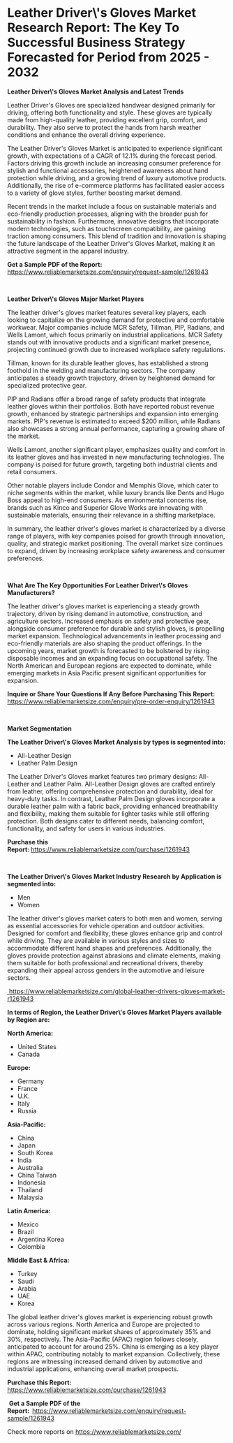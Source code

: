 <p><h1>Leather Driver\'s Gloves Market Research Report: The Key To Successful Business Strategy Forecasted for Period from 2025 - 2032</h1></p><p><strong>Leather Driver\'s Gloves Market Analysis and Latest Trends</strong></p>
<p><p>Leather Driver's Gloves are specialized handwear designed primarily for driving, offering both functionality and style. These gloves are typically made from high-quality leather, providing excellent grip, comfort, and durability. They also serve to protect the hands from harsh weather conditions and enhance the overall driving experience. </p><p>The Leather Driver's Gloves Market is anticipated to experience significant growth, with expectations of a CAGR of 12.1% during the forecast period. Factors driving this growth include an increasing consumer preference for stylish and functional accessories, heightened awareness about hand protection while driving, and a growing trend of luxury automotive products. Additionally, the rise of e-commerce platforms has facilitated easier access to a variety of glove styles, further boosting market demand. </p><p>Recent trends in the market include a focus on sustainable materials and eco-friendly production processes, aligning with the broader push for sustainability in fashion. Furthermore, innovative designs that incorporate modern technologies, such as touchscreen compatibility, are gaining traction among consumers. This blend of tradition and innovation is shaping the future landscape of the Leather Driver's Gloves Market, making it an attractive segment in the apparel industry.</p></p>
<p><strong>Get a Sample PDF of the Report:&nbsp;</strong> <a href="https://www.reliablemarketsize.com/enquiry/request-sample/1261943?utm_campaign=2733&utm_medium=2&utm_source=Github&utm_content=ia&utm_term=05042025&utm_id=leather-drivers-gloves">https://www.reliablemarketsize.com/enquiry/request-sample/1261943</a></p>
<p>&nbsp;</p>
<p><strong>Leather Driver\'s Gloves Major Market Players</strong></p>
<p><p>The leather driver's gloves market features several key players, each looking to capitalize on the growing demand for protective and comfortable workwear. Major companies include MCR Safety, Tillman, PIP, Radians, and Wells Lamont, which focus primarily on industrial applications. MCR Safety stands out with innovative products and a significant market presence, projecting continued growth due to increased workplace safety regulations.</p><p>Tillman, known for its durable leather gloves, has established a strong foothold in the welding and manufacturing sectors. The company anticipates a steady growth trajectory, driven by heightened demand for specialized protective gear.</p><p>PIP and Radians offer a broad range of safety products that integrate leather gloves within their portfolios. Both have reported robust revenue growth, enhanced by strategic partnerships and expansion into emerging markets. PIP's revenue is estimated to exceed $200 million, while Radians also showcases a strong annual performance, capturing a growing share of the market.</p><p>Wells Lamont, another significant player, emphasizes quality and comfort in its leather gloves and has invested in new manufacturing technologies. The company is poised for future growth, targeting both industrial clients and retail consumers.</p><p>Other notable players include Condor and Memphis Glove, which cater to niche segments within the market, while luxury brands like Dents and Hugo Boss appeal to high-end consumers. As environmental concerns rise, brands such as Kinco and Superior Glove Works are innovating with sustainable materials, ensuring their relevance in a shifting marketplace.</p><p>In summary, the leather driver's gloves market is characterized by a diverse range of players, with key companies poised for growth through innovation, quality, and strategic market positioning. The overall market size continues to expand, driven by increasing workplace safety awareness and consumer preferences.</p></p>
<p>&nbsp;</p>
<p><strong>What Are The Key Opportunities For Leather Driver\'s Gloves Manufacturers?</strong></p>
<p><p>The leather driver's gloves market is experiencing a steady growth trajectory, driven by rising demand in automotive, construction, and agriculture sectors. Increased emphasis on safety and protective gear, alongside consumer preference for durable and stylish gloves, is propelling market expansion. Technological advancements in leather processing and eco-friendly materials are also shaping the product offerings. In the upcoming years, market growth is forecasted to be bolstered by rising disposable incomes and an expanding focus on occupational safety. The North American and European regions are expected to dominate, while emerging markets in Asia Pacific present significant opportunities for expansion.</p></p>
<p><strong>Inquire or Share Your Questions If Any Before Purchasing This Report:</strong> <a href="https://www.reliablemarketsize.com/enquiry/pre-order-enquiry/1261943?utm_campaign=2733&utm_medium=2&utm_source=Github&utm_content=ia&utm_term=05042025&utm_id=leather-drivers-gloves">https://www.reliablemarketsize.com/enquiry/pre-order-enquiry/1261943</a></p>
<p>&nbsp;</p>
<p><strong>Market Segmentation</strong></p>
<p><strong>The Leather Driver\'s Gloves Market Analysis by types is segmented into:</strong></p>
<p><ul><li>All-Leather Design</li><li>Leather Palm Design</li></ul></p>
<p><p>The Leather Driver's Gloves market features two primary designs: All-Leather and Leather Palm. All-Leather Design gloves are crafted entirely from leather, offering comprehensive protection and durability, ideal for heavy-duty tasks. In contrast, Leather Palm Design gloves incorporate a durable leather palm with a fabric back, providing enhanced breathability and flexibility, making them suitable for lighter tasks while still offering protection. Both designs cater to different needs, balancing comfort, functionality, and safety for users in various industries.</p></p>
<p><strong>Purchase this Report:&nbsp;</strong><a href="https://www.reliablemarketsize.com/purchase/1261943?utm_campaign=2733&utm_medium=2&utm_source=Github&utm_content=ia&utm_term=05042025&utm_id=leather-drivers-gloves">https://www.reliablemarketsize.com/purchase/1261943</a></p>
<p>&nbsp;</p>
<p><strong>The Leather Driver\'s Gloves Market Industry Research by Application is segmented into:</strong></p>
<p><ul><li>Men</li><li>Women</li></ul></p>
<p><p>The leather driver's gloves market caters to both men and women, serving as essential accessories for vehicle operation and outdoor activities. Designed for comfort and flexibility, these gloves enhance grip and control while driving. They are available in various styles and sizes to accommodate different hand shapes and preferences. Additionally, the gloves provide protection against abrasions and climate elements, making them suitable for both professional and recreational drivers, thereby expanding their appeal across genders in the automotive and leisure sectors.</p></p>
<p><a href="https://www.reliablemarketsize.com/global-leather-drivers-gloves-market-r1261943?utm_campaign=2733&utm_medium=2&utm_source=Github&utm_content=ia&utm_term=05042025&utm_id=leather-drivers-gloves">&nbsp;https://www.reliablemarketsize.com/global-leather-drivers-gloves-market-r1261943</a></p>
<p><strong>In terms of Region, the Leather Driver\'s Gloves Market Players available by Region are:</strong></p>
<p>
    <p> <strong> North America: </strong>
        <ul>
            <li>United States</li>
            <li>Canada</li>
        </ul>
        </p> 
    <p> <strong> Europe: </strong>
        <ul>
            <li>Germany</li>
            <li>France</li>
            <li>U.K.</li>
            <li>Italy</li>
            <li>Russia</li>
        </ul>
        </p> 
    <p> <strong> Asia-Pacific: </strong>
        <ul>
            <li>China</li>
            <li>Japan</li>
            <li>South Korea</li>
            <li>India</li>
            <li>Australia</li>
            <li>China Taiwan</li>
            <li>Indonesia</li>
            <li>Thailand</li>
            <li>Malaysia</li>
        </ul>
        </p> 
    <p> <strong> Latin America: </strong>
        <ul>
            <li>Mexico</li>
            <li>Brazil</li>
            <li>Argentina Korea</li>
            <li>Colombia</li>
        </ul>
        </p> 
    <p> <strong> Middle East & Africa: </strong>
        <ul>
            <li>Turkey</li>
            <li>Saudi</li>
            <li>Arabia</li>
            <li>UAE</li>
            <li>Korea</li>
        </ul>
    </p>
    </p>
<p><p>The global leather driver's gloves market is experiencing robust growth across various regions. North America and Europe are projected to dominate, holding significant market shares of approximately 35% and 30%, respectively. The Asia-Pacific (APAC) region follows closely, anticipated to account for around 25%. China is emerging as a key player within APAC, contributing notably to market expansion. Collectively, these regions are witnessing increased demand driven by automotive and industrial applications, enhancing overall market prospects.</p></p>
<p><strong>Purchase this Report: </strong><a href="https://www.reliablemarketsize.com/purchase/1261943?utm_campaign=2733&utm_medium=2&utm_source=Github&utm_content=ia&utm_term=05042025&utm_id=leather-drivers-gloves">https://www.reliablemarketsize.com/purchase/1261943</a></p>
<p>&nbsp;<strong>Get a Sample PDF of the Report:&nbsp;&nbsp;</strong><a href="https://www.reliablemarketsize.com/enquiry/request-sample/1261943?utm_campaign=2733&utm_medium=2&utm_source=Github&utm_content=ia&utm_term=05042025&utm_id=leather-drivers-gloves">https://www.reliablemarketsize.com/enquiry/request-sample/1261943</a></p>
<p><strong></strong></p>
<p>Check more reports on <a href="https://www.reliablemarketsize.com/?utm_campaign=2733&utm_medium=2&utm_source=Github&utm_content=ia&utm_term=05042025&utm_id=leather-drivers-gloves">https://www.reliablemarketsize.com/</a></p>